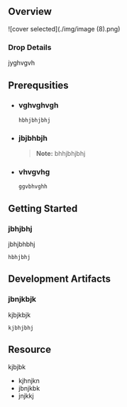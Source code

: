 
## Overview

![cover selected](./img/image (8).png)

### Drop Details
jyghvgvh

## Prerequsities

- ### vghvghvgh
  ```shell
  hbhjbhjbhj
  ```
      
- ### jbjbhbjh
  > **Note:** bhhjbhjbhj
      
- ### vhvgvhg
  ```shell
  ggvbhvghh
  ```
      

## Getting Started
### jbhjbhj
jbhjbhbhj
```shell
hbhjbhj
```

## Development Artifacts
### jbnjkbjk
kjbjkbjk
```shell
kjbhjbhj
```

## Resource
kjbjbk
- kjhnjkn
- jbnjkbk
- jnjkkj


    